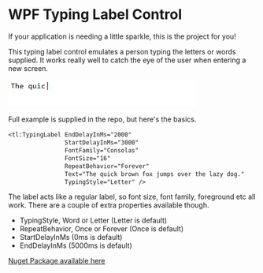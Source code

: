 # WPF Typing Label Control

If your application is needing a little sparkle, this is the project for you!

This typing label control emulates a person typing the letters or words supplied. It works really well to catch the eye of the user when entering a new screen.

![Example](https://raw.githubusercontent.com/chris84948/TypingLabelWpf/master/example.gif)

Full example is supplied in the repo, but here's the basics.

    <tl:TypingLabel EndDelayInMs="2000"
                    StartDelayInMs="3000"
                    FontFamily="Consolas"
                    FontSize="16"
                    RepeatBehavior="Forever"
                    Text="The quick brown fox jumps over the lazy dog."
                    TypingStyle="Letter" />
                    
The label acts like a regular label, so font size, font family, foreground etc all work. There are a couple of extra properties available though.

- TypingStyle, Word or Letter (Letter is default)
- RepeatBehavior, Once or Forever (Once is default)
- StartDelayInMs (0ms is default)
- EndDelayInMs (5000ms is default)

[Nuget Package available here](https://www.nuget.org/packages/TypingLabelWpf/)
